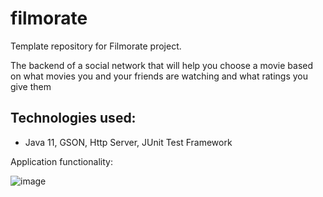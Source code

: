 # filmorate
Template repository for Filmorate project.

The backend of a social network that will help you choose a movie based on what movies you and your friends
are watching and what ratings you give them

Technologies used:
-

- Java 11, GSON, Http Server, JUnit Test Framework

Application functionality:


![image](https://github.com/AltairPhinArev/java-filmorate/assets/113471380/a1ee1f7a-4467-4778-ae5f-45acc5498cb7)

